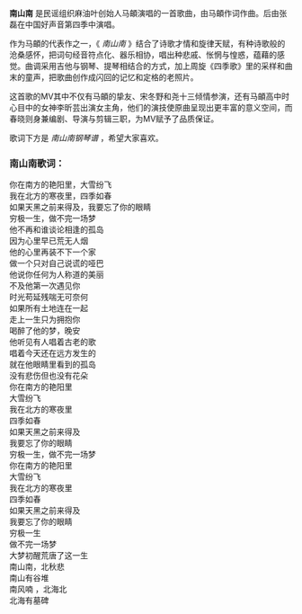 

**南山南** 是民谣组织麻油叶创始人马頔演唱的一首歌曲，由马頔作词作曲。后由张磊在中国好声音第四季中演唱。

作为马頔的代表作之一，《 _南山南_
》结合了诗歌才情和旋律天赋，有种诗歌般的沧桑感怀，把词句经音符点化、器乐相协，唱出种悲戚、怅惘与惶惑，蕴藉的感觉。曲调采用吉他与钢琴、提琴相结合的方式，加上周旋《四季歌》里的采样和曲末的童声，把歌曲创作成闪回的记忆和定格的老照片。

这首歌的MV其中不仅有马頔的挚友、宋冬野和尧十三倾情参演，还有马頔高中时心目中的女神李昕芸出演女主角，他们的演技使原曲呈现出更丰富的意义空间，而春晓则身兼编剧、导演与剪辑三职，为MV赋予了品质保证。

歌词下方是 _南山南钢琴谱_ ，希望大家喜欢。

### 南山南歌词：

你在南方的艳阳里，大雪纷飞  
我在北方的寒夜里，四季如春  
如果天黑之前来得及，我要忘了你的眼睛  
穷极一生，做不完一场梦  
他不再和谁谈论相逢的孤岛  
因为心里早已荒无人烟  
他的心里再装不下一个家  
做一个只对自己说谎的哑巴  
他说你任何为人称道的美丽  
不及他第一次遇见你  
时光苟延残喘无可奈何  
如果所有土地连在一起  
走上一生只为拥抱你  
喝醉了他的梦，晚安  
他听见有人唱着古老的歌  
唱着今天还在远方发生的  
就在他眼睛里看到的孤岛  
没有悲伤但也没有花朵  
你在南方的艳阳里  
大雪纷飞  
我在北方的寒夜里  
四季如春  
如果天黑之前来得及  
我要忘了你的眼睛  
穷极一生，做不完一场梦  
你在南方的艳阳里  
大雪纷飞  
我在北方的寒夜里  
四季如春  
如果天黑之前来得及  
我要忘了你的眼睛  
穷极一生  
做不完一场梦  
大梦初醒荒唐了这一生  
南山南，北秋悲  
南山有谷堆  
南风喃 ，北海北  
北海有墓碑

